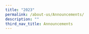 ```yaml
---
title: "2023"
permalink: /about-us/Announcements/
description: ""
third_nav_title: Announcements
---
```

